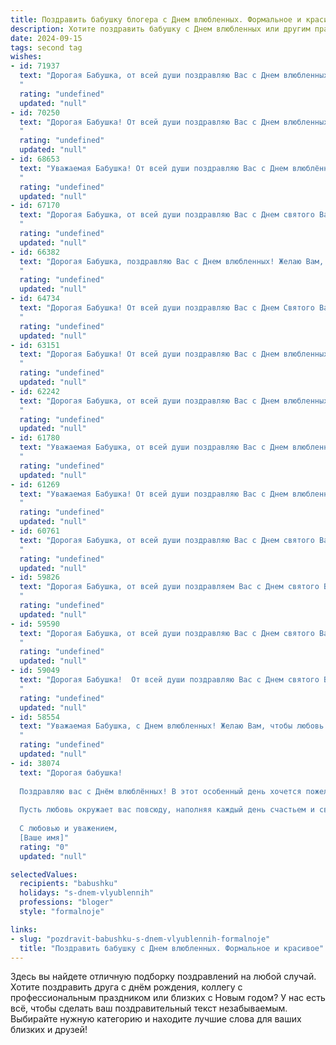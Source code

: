 ```yaml
---
title: Поздравить бабушку блогера с Днем влюбленных. Формальное и красивое
description: Хотите поздравить бабушку с Днем влюбленных или другим праздником? Наш ИИ создаст незабываемое поздравление, а вы обязательно выделитесь среди других.  
date: 2024-09-15
tags: second tag
wishes:
- id: 71937
  text: "Дорогая Бабушка, от всей души поздравляю Вас с Днем влюбленных! Пусть Ваше сердце всегда будет согрето любовью и заботой близких, а жизнь полна ярких красок и радостных моментов. Желаю Вам крепкого здоровья, благополучия и вдохновения в Вашем блогерском творчестве!
  "
  rating: "undefined"
  updated: "null"
- id: 70250
  text: "Дорогая Бабушка! От всей души поздравляю Вас с Днем влюбленных! Пусть в Вашем сердце всегда царит любовь, а жизнь будет наполнена радостью и светлыми эмоциями. Желаю Вам крепкого здоровья, бодрости духа и много-много счастливых моментов!
  "
  rating: "undefined"
  updated: "null"
- id: 68653
  text: "Уважаемая Бабушка! От всей души поздравляю Вас с Днем влюблённых! Желаю Вам в этот день почувствовать себя любимой и окружённой заботой близких. Пусть Ваша жизнь будет полна радости, тепла и приятных моментов, а блогерская деятельность приносит Вам вдохновение и признание.
  "
  rating: "undefined"
  updated: "null"
- id: 67170
  text: "Дорогая Бабушка, от всей души поздравляю Вас с Днем святого Валентина! Пусть Ваша жизнь будет наполнена любовью, радостью и заботой близких людей. Желаю Вам крепкого здоровья, долголетия и творческих успехов в Вашем блоге.
  "
  rating: "undefined"
  updated: "null"
- id: 66382
  text: "Дорогая Бабушка, поздравляю Вас с Днем влюбленных! Желаю Вам, чтобы рядом с Вами всегда была любовь, тепло и поддержка. Пусть Ваше сердце переполняет радость и светлые чувства!
  "
  rating: "undefined"
  updated: "null"
- id: 64734
  text: "Дорогая Бабушка! От всей души поздравляю Вас с Днем Святого Валентина! Желаю Вам много любви, тепла и радости в эти замечательные день. Пусть Ваш блог продолжает радовать ваших подписчиков интересными и актуальными материалами. С любовью и уважением!
  "
  rating: "undefined"
  updated: "null"
- id: 63151
  text: "Дорогая Бабушка! От всей души поздравляю Вас с Днем влюбленных! Пусть этот день подарит Вам море любви, тепла и радости от ваших близких. Желаю Вам крепкого здоровья, бодрости духа и вдохновения, которое Вы так щедро делитесь с нами в своем блоге.
  "
  rating: "undefined"
  updated: "null"
- id: 62242
  text: "Дорогая Бабушка, от всей души поздравляю Вас с Днем влюбленных! Пусть Ваше сердце всегда будет наполнено любовью, а жизнь – радостью и счастьем. Желаю Вам крепкого здоровья, оптимизма и вдохновения для новых блогерских проектов!
  "
  rating: "undefined"
  updated: "null"
- id: 61780
  text: "Уважаемая Бабушка, от всей души поздравляю Вас с Днем влюбленных! Желаю Вам бесконечной любви и нежности, радости, тепла и ярких впечатлений. Пусть Ваша жизнь будет полна прекрасных моментов, а Ваши таланты, как блогера, продолжают вдохновлять и радовать Ваших подписчиков.
  "
  rating: "undefined"
  updated: "null"
- id: 61269
  text: "Уважаемая Бабушка! От всей души поздравляю Вас с Днем влюбленных! Желаю Вам океана любви и нежности,  радости и тепла в сердце. Пусть Ваша жизнь будет наполнена яркими красками и счастьем.
  "
  rating: "undefined"
  updated: "null"
- id: 60761
  text: "Дорогая Бабушка, от всей души поздравляю Вас с Днем святого Валентина! Пусть этот день наполнит Ваше сердце теплом любви и заботы, а Ваша жизнь будет полна радостных моментов и ярких впечатлений. Желаю Вам крепкого здоровья, семейного благополучия и, конечно же, вдохновения для Вашего блога. Пусть Ваша аудитория всегда с нетерпением ждет новых интересных публикаций!
  "
  rating: "undefined"
  updated: "null"
- id: 59826
  text: "Дорогая Бабушка, от всей души поздравляем Вас с Днем святого Валентина! Пусть этот день подарит Вам любовь, тепло и радость! Желаем Вам крепкого здоровья, ярких впечатлений и бесконечной любви от всех, кто Вас окружает. Пусть Ваша блогерская деятельность приносит Вам только положительные эмоции и новых верных поклонников!
  "
  rating: "undefined"
  updated: "null"
- id: 59590
  text: "Дорогая Бабушка, от всей души поздравляю Вас с Днем святого Валентина! Желаю Вам крепкого здоровья, благополучия и  неиссякаемой любви! Пусть Ваши дни будут наполнены радостью, а сердце всегда сохраняет тепло и свет!
  "
  rating: "undefined"
  updated: "null"
- id: 59049
  text: "Дорогая Бабушка!  От всей души поздравляю Вас с Днем святого Валентина! Желаю Вам  оставаться такой же яркой, жизнерадостной и  любимой, как Ваши блоги. Пусть Ваше сердце всегда будет полным  любви и вдохновения!
  "
  rating: "undefined"
  updated: "null"
- id: 58554
  text: "Уважаемая Бабушка, с Днем влюбленных! Желаю Вам, чтобы любовь всегда согревала Ваше сердце, а близкие люди дарили Вам радость и заботу. Пусть Ваш блогерский талант приносит Вам вдохновение и признание!
  "
  rating: "undefined"
  updated: "null"
- id: 38074
  text: "Дорогая бабушка!
  
  Поздравляю вас с Днём влюблённых! В этот особенный день хочется пожелать вам неизменной радости, теплоты и гармонии в душе. Вы — источник вдохновения для всех нас, и ваша мудрость, доброта и забота всегда согревают сердца.
  
  Пусть любовь окружает вас повсюду, наполняя каждый день счастьем и светом. Желаю, чтобы ваша жизнь была яркой и насыщенной, а каждый момент приносил лишь положительные эмоции.
  
  С любовью и уважением,
  [Ваше имя]"
  rating: "0"
  updated: "null"

selectedValues:
  recipients: "babushku"
  holidays: "s-dnem-vlyublennih"
  professions: "bloger"
  style: "formalnoje"

links:
- slug: "pozdravit-babushku-s-dnem-vlyublennih-formalnoje"
  title: "Поздравить бабушку с Днем влюбленных. Формальное и красивое"
---
```


Здесь вы найдете отличную подборку поздравлений на любой случай. 
Хотите поздравить друга с днём рождения, коллегу с профессиональным праздником или близких с Новым годом? У нас есть всё, чтобы сделать ваш поздравительный текст незабываемым. Выбирайте нужную категорию и находите лучшие слова для ваших близких и друзей!
